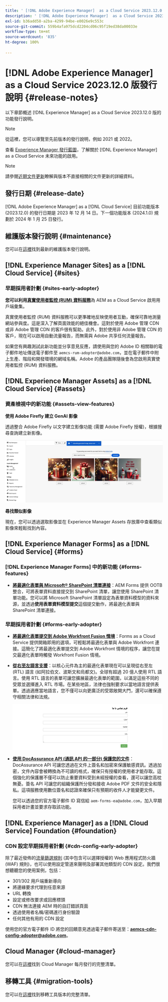 ```yaml
---
title: ' [!DNL Adobe Experience Manager]  as a Cloud Service 2023.12.0 版發行說明。'
description: ' [!DNL Adobe Experience Manager]  as a Cloud Service 2023.12.0 版發行說明。'
exl-id: b36add58-a2ba-4299-94be-e0026e9c553c
source-git-commit: 559b4afa975dcd2204cd06c95f19ed38da00033e
workflow-type: tm+mt
source-wordcount: '835'
ht-degree: 100%

---
```


# [!DNL Adobe Experience Manager] as a Cloud Service 2023.12.0 版發行說明 {#release-notes}

以下章節概述 [!DNL Experience Manager] as a Cloud Service 2023.12.0 版的功能發行說明。

>[!NOTE]
>
>從這裡，您可以導覽至先前版本的發行說明，例如 2021 或 2022。
>
>查看 [Experience Manager 發行藍圖](https://experienceleague.adobe.com/docs/experience-manager-release-information/aem-release-updates/update-releases-roadmap.html)，了解關於 [!DNL Experience Manager] as a Cloud Service 未來功能的啟用。

>[!NOTE]
>
>請參閱[近期文件更新](https://experienceleague.adobe.com/docs/experience-manager-release-information/aem-release-updates/doc-updates/documentation-updates.html)瞭解與版本不直接相關的文件更新的詳細資料。

## 發行日期 {#release-date}

[!DNL Adobe Experience Manager] as a [!DNL Cloud Service] 目前功能版本 (2023.12.0) 的發行日期是 2023 年 12 月 14 日。下一個功能版本 (2024.1.0) 規劃於 2024 年 1 月 25 日發行。

## 維護版本發行說明 {#maintenance}

您可以在[這裡](/help/release-notes/maintenance/latest.md)找到最新的維護版本發行說明。

<!-- 

## Release Video {#release-video}

Have a look at the December 2023 Release Overview video for a summary of the features added in the 2023.12.0 release:

>[!VIDEO](https://video.tv.adobe.com/v/3425864?quality=12)

-->

## [!DNL Experience Manager Sites] as a [!DNL Cloud Service] {#sites}

### 早期採用者計劃 {#sites-early-adopter}

**您可以利用[真實使用者監控 (RUM) 資料服務](/help/implementing/cloud-manager/content-requests.md#real-user-monitoring-for-aem-as-a-cloud-service)**&#x200B;為 AEM as a Cloud Service 啟用用戶端彙集。

真實使用者監控 (RUM) 資料服務可以更準確地反映使用者互動，確保可靠地測量網站參與度。這是深入了解頁面效能的絕佳機會。這對於使用 Adobe 管理 CDN 或非 Adobe 管理 CDN 的客戶很有幫助。此外，對於使用非 Adobe 管理 CDN 的客戶，現在可以啟用自動流量報告，而無需與 Adobe 共享任何流量報告。

如果您有興趣測試此新功能並分享意見反應，請使用與您的 Adobe ID 相關聯的電子郵件地址傳送電子郵件至 `aemcs-rum-adopter@adobe.com`，並在電子郵件中附上生產、階段和開發環境的網域名稱。Adobe 的產品團隊隨後會為您啟用真實使用者監控 (RUM) 資料服務。


## [!DNL Experience Manager Assets] as a [!DNL Cloud Service] {#assets}

### 資產檢視中的新功能 {#assets-view-features}

**使用 Adobe Firefly 建立 GenAI 影像**

透過整合 Adobe Firefly 以文字建立影像功能 (需要 Adobe Firefly 授權)，根據搜尋查詢建立新影像。

![Assets Firefly 整合](/help/assets/assets/assets-firefly-integration.png)

**尋找類似影像**

現在，您可以透過選取影像並在 Experience Manager Assets 存放庫中查看類似影像來輕鬆找到內容。

<!--

* **Smart tags blocklist**: Experience Manager Assets now enables you to define a list of blocked tags. These tags are automatically removed from the auto-generated smart tags when you upload assets to the repository. This capability performs tags governance and saves a lot of time as you can add a tag to the block list and AEM Assets automatically excludes it from the list of tags for any of the assets that are added to the repository.

  ![storage usage insights](/help/assets/assets/block-tags.png)


**Video Preview**: AEM Assets now generates preview renditions of all supported video formats by default, without the need to configure a processing profile.

-->

## [!DNL Experience Manager Forms] as a [!DNL Cloud Service] {#forms}

### [!DNL Experience Manager Forms] 中的新功能 {#forms-features}

* **[將最適化表單與 Microsoft® SharePoint 清單連接](/help/forms/configure-submit-actions-core-components.md#submit-to-sharepoint)**：AEM Forms 提供 OOTB 整合，可將表單資料直接提交到 SharePoint 清單，讓您使用 SharePoint 清單功能。您可以將 Microsoft SharePoint 清單設定為表單資料模型的資料來源，並透過&#x200B;**使用表單資料模型提交**&#x200B;這個提交動作，將最適化表單與 SharePoint 清單連接。

<!-- 

* **Configure a shard for Adobe Sign for AEM Forms**: Adobe distributes Acrobat Sign API around the globe in many deployment units called "shards." Each shard serves a customer's account, such as NA1, NA2, NA3, EU1, JP1, AU1, IN1, and others. The shard names correspond to geographic locations. You can now use more than one shard while using Adobe Sign integration with AEM Forms. 

-->

### 早期採用者計劃 {#forms-early-adopter}

* **[將最適化表單提交到 Adobe Workfront Fusion 情境](/help/forms/submit-adaptive-form-to-workfront-fusion.md)**：Forms as a Cloud Service 提供開箱即用的選項，可輕鬆將最適化表單與 Adobe Workfront 連接。這簡化了將最適化表單提交到 Adobe Workfront 情境的程序，讓您在提交最適化表單時觸發 Workfront Fusion 情境。

* **[從右至左語言支援](/help/forms/supporting-new-language-localization-core-components.md)**：以核心元件為主的最適化表單現在可以呈現從右至左 (RTL) 語言 (如阿拉伯文、波斯文和烏都文)。全球有超過 20 億人使用 RTL 語言。使用 RTL 語言的表單可讓您擴展最適化表單的範圍，以滿足這些不同的受眾並選擇進入 RTL 市場。在某些地區，法律也強制要求以當地語言提供表單。透過適應當地語言，您不僅可以向更廣泛的受眾敞開大門，還可以確保遵守相關法律和法規。

  ![從右至左語言支援](/help/forms/assets/right-to-left-language-support.png)

* **[使用 DocAssurance API (通訊 API 的一部分) 保護您的文件](/help/forms/aem-forms-cloud-service-communications-introduction.md#document-assurance-doc-assurance)**：DocAssurance API 可讓您透過在文件上簽名和加密來保護敏感資訊。透過加密，文件內容會被轉換為不可讀的格式，確保只有授權的使用者才能存取。這個強化的保護層不僅可以防止重要資料受到未經授權的查看，還可以讓您高枕無憂。簽名 API 可讓您的組織保護所分發和接收 Adobe PDF 文件的安全和隱私。這項服務使用數位簽名和認證來確保只有預期的收件人才能變更文件。

  您可以透過您的官方電子郵件 ID 寫信給 `aem-forms-ea@adobe.com`，加入早期採用者計畫並要求存取該功能。

## [!DNL Experience Manager] as a [!DNL Cloud Service] Foundation {#foundation}

### CDN 設定早期採用者計劃 {#cdn-config-early-adopter}

除了最近發佈的[流量篩選規則](/help/security/traffic-filter-rules-including-waf.md) (其中包含可以選擇授權的 Web 應用程式防火牆 (WAF) 規則)，也可以使用設定管道來聲明及部署其他類型的 CDN 設定。我們很想聽聽您的使用案例，包括：
* 301/302 用戶端重新導向
* 將邊緣要求代理到任意來源
* URL 轉換
* 設定或修改要求或回應標頭
* CDN 無法連接 AEM 時的自訂錯誤頁面
* 透過使用者名稱/密碼進行身份驗證
* 任何其他有用的 CDN 設定

使用您的官方電子郵件 ID 將您的回饋意見透過電子郵件寄送至：**aemcs-cdn-config-adopter@adobe.com**。

## Cloud Manager {#cloud-manager}

您可以在[這裡](/help/implementing/cloud-manager/release-notes/current.md)找到 Cloud Manager 每月發行的完整清單。

## 移轉工具 {#migration-tools}

您可以在[這裡](/help/journey-migration/release-notes/release-notes-migration-tools-current.md)找到移轉工具版本的完整清單。

